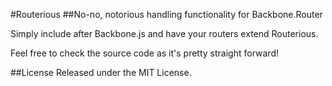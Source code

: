 #Routerious
##No-no, notorious handling functionality for Backbone.Router

Simply include after Backbone.js and have your routers extend Routerious.

Feel free to check the source code as it's pretty straight forward!

##License
Released under the MIT License.